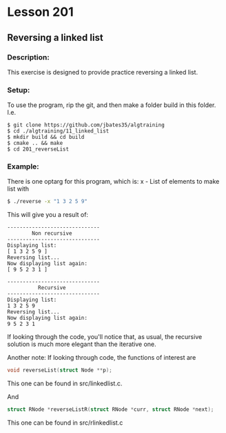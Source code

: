 # Lesson 201
## Reversing a linked list
### Description:
This exercise is designed to provide practice reversing a linked list.

### Setup: 
To use the program, rip the git, and then make a folder build in this folder. I.e.
```
$ git clone https://github.com/jbates35/algtraining
$ cd ./algtraining/11_linked_list
$ mkdir build && cd build
$ cmake .. && make
$ cd 201_reverseList 
```
### Example:
There is one optarg for this program, which is:
x - List of elements to make list with
```bash
$ ./reverse -x "1 3 2 5 9"
```
This will give you a result of:
```
------------------------------
        Non recursive
------------------------------
Displaying list:
[ 1 3 2 5 9 ]
Reversing list...
Now displaying list again:
[ 9 5 2 3 1 ]

------------------------------
          Recursive
------------------------------
Displaying list:
1 3 2 5 9 
Reversing list...
Now displaying list again:
9 5 2 3 1 
```
If looking through the code, you'll notice that, as usual, the recursive solution is much more elegant than the iterative one.

Another note: If looking through code, the functions of interest are 
```c
void reverseList(struct Node **p);
```
This one can be found in src/linkedlist.c. 

And
```c
struct RNode *reverseListR(struct RNode *curr, struct RNode *next);
```
This one can be found in src/rlinkedlist.c